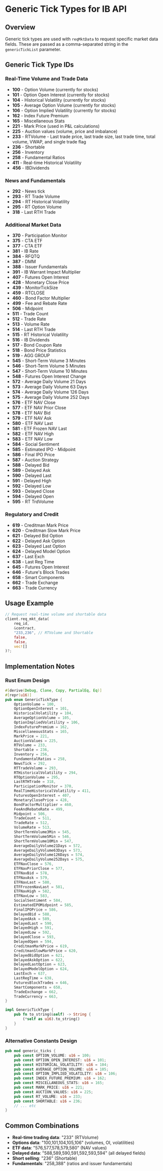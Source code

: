# Generic Tick Types for IB API

## Overview
Generic tick types are used with `reqMktData` to request specific market data fields. These are passed as a comma-separated string in the `genericTickList` parameter.

## Generic Tick Type IDs

### Real-Time Volume and Trade Data
- **100** - Option Volume (currently for stocks)
- **101** - Option Open Interest (currently for stocks) 
- **104** - Historical Volatility (currently for stocks)
- **105** - Average Option Volume (currently for stocks)
- **106** - Option Implied Volatility (currently for stocks)
- **162** - Index Future Premium
- **165** - Miscellaneous Stats
- **221** - Mark Price (used in P&L calculations)
- **225** - Auction values (volume, price and imbalance)
- **233** - RTVolume - Last trade price, last trade size, last trade time, total volume, VWAP, and single trade flag
- **236** - Shortable
- **256** - Inventory
- **258** - Fundamental Ratios
- **411** - Real-time Historical Volatility
- **456** - IBDividends

### News and Fundamentals
- **292** - News tick
- **293** - RT Trade Volume
- **294** - RT Historical Volatility
- **295** - RT Option Volume
- **318** - Last RTH Trade

### Additional Market Data
- **370** - Participation Monitor
- **375** - CTA ETF
- **377** - CTA ETF
- **381** - IB Rate
- **384** - RFQTQ
- **387** - DMM
- **388** - Issuer Fundamentals
- **391** - IB Warrant Impact Multiplier
- **407** - Futures Open Interest
- **428** - Monetary Close Price
- **439** - MonitorTickSize
- **459** - RTCLOSE
- **460** - Bond Factor Multiplier
- **499** - Fee and Rebate Rate
- **506** - Midpoint
- **511** - Trade Count
- **512** - Trade Rate
- **513** - Volume Rate  
- **514** - Last RTH Trade
- **515** - RT Historical Volatility
- **516** - IB Dividends
- **517** - Bond Coupon Rate
- **518** - Bond Price Statistics
- **519** - AGG GROUP
- **545** - Short-Term Volume 3 Minutes
- **546** - Short-Term Volume 5 Minutes
- **547** - Short-Term Volume 10 Minutes
- **548** - Futures Open Interest Change
- **572** - Average Daily Volume 21 Days
- **573** - Average Daily Volume 63 Days
- **574** - Average Daily Volume 126 Days
- **575** - Average Daily Volume 252 Days
- **576** - ETF NAV Close
- **577** - ETF NAV Prior Close
- **578** - ETF NAV Bid
- **579** - ETF NAV Ask
- **580** - ETF NAV Last
- **581** - ETF Frozen NAV Last
- **582** - ETF NAV High
- **583** - ETF NAV Low
- **584** - Social Sentiment
- **585** - Estimated IPO - Midpoint
- **586** - Final IPO Price
- **587** - Auction Strategy
- **588** - Delayed Bid
- **589** - Delayed Ask
- **590** - Delayed Last
- **591** - Delayed High
- **592** - Delayed Low
- **593** - Delayed Close
- **594** - Delayed Open
- **595** - RT TrdVolume

### Regulatory and Credit
- **619** - Creditman Mark Price
- **620** - Creditman Slow Mark Price
- **621** - Delayed Bid Option
- **622** - Delayed Ask Option
- **623** - Delayed Last Option
- **624** - Delayed Model Option
- **637** - Last Exch
- **638** - Last Reg Time
- **645** - Futures Open Interest
- **646** - Future's Block Trades
- **658** - Smart Components
- **662** - Trade Exchange
- **663** - Trade Currency

## Usage Example

```rust
// Request real-time volume and shortable data
client.req_mkt_data(
    req_id,
    &contract,
    "233,236", // RTVolume and Shortable
    false,
    false,
    vec![]
)?;
```

## Implementation Notes

### Rust Enum Design
```rust
#[derive(Debug, Clone, Copy, PartialEq, Eq)]
#[repr(u16)]
pub enum GenericTickType {
    OptionVolume = 100,
    OptionOpenInterest = 101,
    HistoricalVolatility = 104,
    AverageOptionVolume = 105,
    OptionImpliedVolatility = 106,
    IndexFuturePremium = 162,
    MiscellaneousStats = 165,
    MarkPrice = 221,
    AuctionValues = 225,
    RTVolume = 233,
    Shortable = 236,
    Inventory = 256,
    FundamentalRatios = 258,
    NewsTick = 292,
    RTTradeVolume = 293,
    RTHistoricalVolatility = 294,
    RTOptionVolume = 295,
    LastRTHTrade = 318,
    ParticipationMonitor = 370,
    RealTimeHistoricalVolatility = 411,
    FuturesOpenInterest = 407,
    MonetaryClosePrice = 428,
    BondFactorMultiplier = 460,
    FeeAndRebateRate = 499,
    Midpoint = 506,
    TradeCount = 511,
    TradeRate = 512,
    VolumeRate = 513,
    ShortTermVolume3Min = 545,
    ShortTermVolume5Min = 546,
    ShortTermVolume10Min = 547,
    AverageDailyVolume21Days = 572,
    AverageDailyVolume63Days = 573,
    AverageDailyVolume126Days = 574,
    AverageDailyVolume252Days = 575,
    ETFNavClose = 576,
    ETFNavPriorClose = 577,
    ETFNavBid = 578,
    ETFNavAsk = 579,
    ETFNavLast = 580,
    ETFFrozenNavLast = 581,
    ETFNavHigh = 582,
    ETFNavLow = 583,
    SocialSentiment = 584,
    EstimatedIPOMidpoint = 585,
    FinalIPOPrice = 586,
    DelayedBid = 588,
    DelayedAsk = 589,
    DelayedLast = 590,
    DelayedHigh = 591,
    DelayedLow = 592,
    DelayedClose = 593,
    DelayedOpen = 594,
    CreditmanMarkPrice = 619,
    CreditmanSlowMarkPrice = 620,
    DelayedBidOption = 621,
    DelayedAskOption = 622,
    DelayedLastOption = 623,
    DelayedModelOption = 624,
    LastExch = 637,
    LastRegTime = 638,
    FuturesBlockTrades = 646,
    SmartComponents = 658,
    TradeExchange = 662,
    TradeCurrency = 663,
}

impl GenericTickType {
    pub fn to_string(&self) -> String {
        (*self as u16).to_string()
    }
}
```

### Alternative Constants Design
```rust
pub mod generic_ticks {
    pub const OPTION_VOLUME: u16 = 100;
    pub const OPTION_OPEN_INTEREST: u16 = 101;
    pub const HISTORICAL_VOLATILITY: u16 = 104;
    pub const AVERAGE_OPTION_VOLUME: u16 = 105;
    pub const OPTION_IMPLIED_VOLATILITY: u16 = 106;
    pub const INDEX_FUTURE_PREMIUM: u16 = 162;
    pub const MISCELLANEOUS_STATS: u16 = 165;
    pub const MARK_PRICE: u16 = 221;
    pub const AUCTION_VALUES: u16 = 225;
    pub const RT_VOLUME: u16 = 233;
    pub const SHORTABLE: u16 = 236;
    // ... etc
}
```

## Common Combinations

- **Real-time trading data**: "233" (RTVolume)
- **Options data**: "100,101,104,105,106" (volumes, OI, volatilities)
- **ETF data**: "576,577,578,579,580" (NAV values)
- **Delayed data**: "588,589,590,591,592,593,594" (all delayed fields)
- **Short selling**: "236" (Shortable)
- **Fundamentals**: "258,388" (ratios and issuer fundamentals)